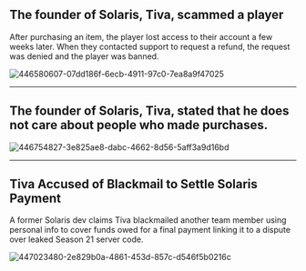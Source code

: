 ## The founder of Solaris, Tiva, scammed a player
After purchasing an item, the player lost access to their account a few weeks later. When they contacted support to request a refund, the request was denied and the player was banned.

![446580607-07dd186f-6ecb-4911-97c0-7ea8a9f47025](https://github.com/user-attachments/assets/dbed1cb6-ff8d-4113-b97a-931a166b5a7a)

---

## The founder of Solaris, Tiva, stated that he does not care about people who made purchases.
![446754827-3e825ae8-dabc-4662-8d56-5aff3a9d16bd](https://github.com/user-attachments/assets/074f2899-800e-46c5-9f14-7c0b16519a5d)

---

## Tiva Accused of Blackmail to Settle Solaris Payment
A former Solaris dev claims Tiva blackmailed another team member using personal info to cover funds owed for a final payment linking it to a dispute over leaked Season 21 server code.

![447023480-2e829b0a-4861-453d-857c-d546f5b0216c](https://github.com/user-attachments/assets/cb54239e-a1ca-4624-93b9-f82f56ac5c24)
